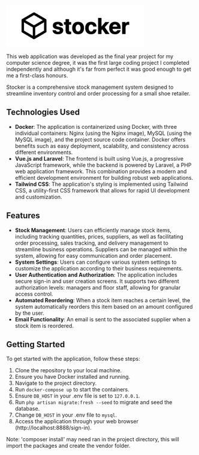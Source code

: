 ![Stocker Logo](stocker.png)

This web application was developed as the final year project for my computer science degree, it was the first large coding project I completed independently and although it's far from perfect it was good enough to get me a first-class honours.

Stocker is a comprehensive stock management system designed to streamline inventory control and order processing for a small shoe retailer.

## Technologies Used

- **Docker**: The application is containerized using Docker, with three individual containers: Nginx (using the Nginx image), MySQL (using the MySQL image), and the project source code container. Docker offers benefits such as easy deployment, scalability, and consistency across different environments.
- **Vue.js and Laravel**: The frontend is built using Vue.js, a progressive JavaScript framework, while the backend is powered by Laravel, a PHP web application framework. This combination provides a modern and efficient development environment for building robust web applications.
- **Tailwind CSS**: The application's styling is implemented using Tailwind CSS, a utility-first CSS framework that allows for rapid UI development and customization.

## Features

- **Stock Management**: Users can efficiently manage stock items, including tracking quantities, prices, suppliers, as well as facilitating order processing, sales tracking, and delivery management to streamline business operations. Suppliers can be managed within the system, allowing for easy communication and order placement.
- **System Settings**: Users can configure various system settings to customize the application according to their business requirements.
- **User Authentication and Authorization**: The application includes secure sign-in and user creation screens. It supports two different authorization levels: managers and floor staff, allowing for granular access control.
- **Automated Reordering**: When a stock item reaches a certain level, the system automatically reorders this item based on an amount configured by the user.
- **Email Functionality**: An email is sent to the associated supplier when a stock item is reordered.

## Getting Started

To get started with the application, follow these steps:

1. Clone the repository to your local machine.
2. Ensure you have Docker installed and running.
3. Navigate to the project directory.
4. Run `docker-compose up` to start the containers.
5. Ensure `DB_HOST` in your .env file is set to `127.0.0.1`.
6. Run `php artisan migrate:fresh --seed` to migrate and seed the database.
7. Change `DB_HOST` in your .env file to `mysql`.
8. Access the application through your web browser (http://localhost:8888/sign-in).

Note: 'composer install' may need ran in the project directory, this will import the packages and create the vendor folder.
